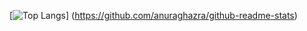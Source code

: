 [![Top Langs](https://github-readme-stats.vercel.app/api/top-langs/?username="eik_awa"&layout=compact)] (https://github.com/anuraghazra/github-readme-stats)
